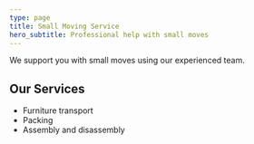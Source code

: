 ```yaml
---
type: page
title: Small Moving Service
hero_subtitle: Professional help with small moves
---
```


We support you with small moves using our experienced team.

## Our Services

- Furniture transport
- Packing
- Assembly and disassembly
